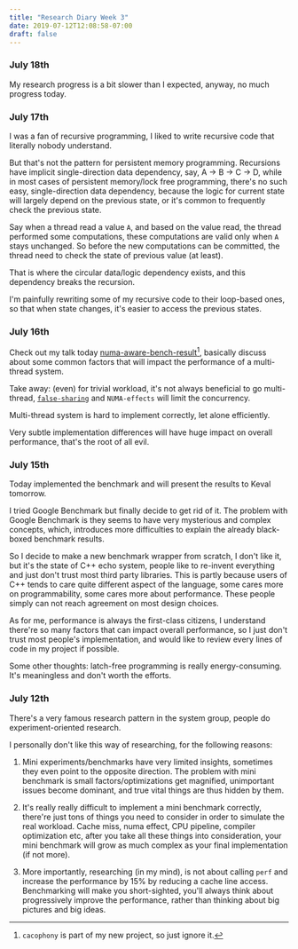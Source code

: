 ```yaml
---
title: "Research Diary Week 3"
date: 2019-07-12T12:08:58-07:00
draft: false 
---
```


### July 18th
My research progress is a bit slower than I expected, anyway, no much progress today.


### July 17th
I was a fan of recursive programming, I liked to write recursive code that literally nobody understand.

But that's not the pattern for persistent memory programming. 
Recursions have implicit single-direction data dependency, say, A -> B -> C -> D, while in most cases of persistent memory/lock free programming, there's no such easy, single-direction data dependency, 
because the logic for current state will largely depend on the previous state, or it's common to frequently check the previous state.

Say when a thread read a value `A`, and based on the value read, the thread performed some computations, these computations are valid only when `A` stays unchanged.
So before the new computations can be committed, the thread need to check the state of previous value (at least).

That is where the circular data/logic dependency exists, and this dependency breaks the recursion.

I'm painfully rewriting some of my recursive code to their loop-based ones, so that when state changes, it's easier to access the previous states.


### July 16th
Check out my talk today [numa-aware-bench-result](/pdf/numa-aware-bench-results.pdf)[^1], basically discuss about some common factors that will impact the performance of a multi-thread system.

Take away: (even) for trivial workload, it's not always beneficial to go multi-thread, [`false-sharing`](https://en.wikipedia.org/wiki/False_sharing) and `NUMA-effects` will limit the concurrency.

Multi-thread system is hard to implement correctly, let alone efficiently. 

Very subtle implementation differences will have huge impact on overall performance, that's the root of all evil. 


[^1]: `cacophony` is part of my new project, so just ignore it.


### July 15th
Today implemented the benchmark and will present the results to Keval tomorrow.

I tried Google Benchmark but finally decide to get rid of it. 
The problem with Google Benchmark is they seems to have very mysterious and complex concepts, which, introduces more difficulties to explain the already black-boxed benchmark results.

So I decide to make a new benchmark wrapper from scratch, I don't like it, but it's the state of C++ echo system, people like to re-invent everything and just don't trust most third party libraries.
This is partly because users of C++ tends to care quite different aspect of the language, some cares more on programmability, some cares more about performance. 
These people simply can not reach agreement on most design choices.

As for me, performance is always the first-class citizens, 
I understand there're so many factors that can impact overall performance, so I just don't trust most people's implementation,
and would like to review every lines of code in my project if possible.

Some other thoughts: latch-free programming is really energy-consuming. It's meaningless and don't worth the efforts.


### July 12th

There's a very famous research pattern in the system group, people do experiment-oriented research.

I personally don't like this way of researching, for the following reasons:

1. Mini experiments/benchmarks have very limited insights, sometimes they even point to the opposite direction.
The problem with mini benchmark is small factors/optimizations get magnified, unimportant issues become dominant, and true vital things are thus hidden by them. 

2. It's really really difficult to implement a mini benchmark correctly, there're just tons of things you need to consider in order to simulate the real workload. 
Cache miss, numa effect, CPU pipeline, compiler optimization etc, after you take all these things into consideration, your mini benchmark will grow as much complex as your final implementation (if not more). 

3. More importantly, researching (in my mind), is not about calling `perf` and increase the performance by 15% by reducing a cache line access.
Benchmarking will make you short-sighted, you'll always think about progressively improve the performance, rather than thinking about big pictures and big ideas.



